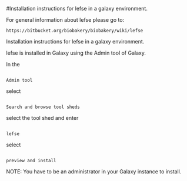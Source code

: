 #Installation instructions for lefse in a galaxy environment.

For general information about lefse please go to:
```
https://bitbucket.org/biobakery/biobakery/wiki/lefse
```
Installation instructions for lefse in a galaxy environment.



lefse is installed in Galaxy using the Admin tool of Galaxy.



In the 

```

Admin tool

```

select 

```

Search and browse tool sheds

```

select the tool shed and enter

```

lefse

```

select

```

preview and install

```



NOTE:  You have to be an administrator in your Galaxy instance to install.




